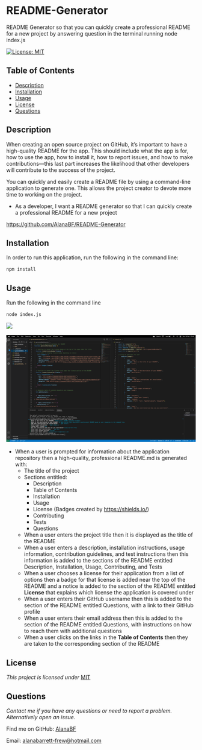 # README-Generator
README Generator so that you can quickly create a professional README for a new project by answering question in the terminal running node index.js

[![License: MIT](https://img.shields.io/badge/License-MIT-yellow.svg)](https://opensource.org/licenses/MIT)

## Table of Contents

* [Description](#Description)
* [Installation](#Installation)
* [Usage](#Usage)
* [License](#License)
* [Questions](#Questions)

## Description
When creating an open source project on GitHub, it’s important to have a high-quality README for the app. This should include what the app is for, how to use the app, how to install it, how to report issues, and how to make contributions—this last part increases the likelihood that other developers will contribute to the success of the project.

You can quickly and easily create a README file by using a command-line application to generate one. This allows the project creator to devote more time to working on the project.

* As a developer, I want a README generator so that I can quickly create a professional README for a new project

https://github.com/AlanaBF/README-Generator 

## Installation
In order to run this application, run the following in the command line:

```bash
npm install
```

## Usage
Run the following in the command line
```bash
node index.js
```

![](https://watch.screencastify.com/v/E275OjM47gBcXoqIa31y)

![README Generator](./utils/Screenshot-README-Generator.png) 

* When a user is prompted for information about the application repository then a high-quality, professional README.md is generated with:
    * The title of the project 
    * Sections entitled:
      * Description 
      * Table of Contents 
      * Installation 
      * Usage 
      * License (Badges created by https://shields.io/)
      * Contributing 
      * Tests 
      * Questions
    * When a user enters the project title then it is displayed as the title of the README
    * When a user enters a description, installation instructions, usage information, contribution guidelines, and test instructions then this information is added to the sections of the README entitled Description, Installation, Usage, Contributing, and Tests
    * When a user chooses a license for their application from a list of options then a badge for that license is added near the top of the README and a notice is added to the section of the README entitled **License** that explains which license the application is covered under
    * When a user enters their GitHub username then this is added to the section of the README entitled Questions, with a link to their GitHub profile
    * When a user enters their email address then this is added to the section of the README entitled Questions, with instructions on how to reach them with additional questions
    * When a user clicks on the links in the **Table of Contents** then they are taken to the corresponding section of the README

## License
*This project is licensed under* [MIT](https://choosealicense.com/licenses/mit/)

## Questions
*Contact me if you have any questions or need to report a problem. Alternatively open an issue.*

Find me on GitHub: [AlanaBF](https://github.com/AlanaBF)

Email: [alanabarrett-frew@hotmail.com](mailto:alanabarrett-frew@hotmail.com)
